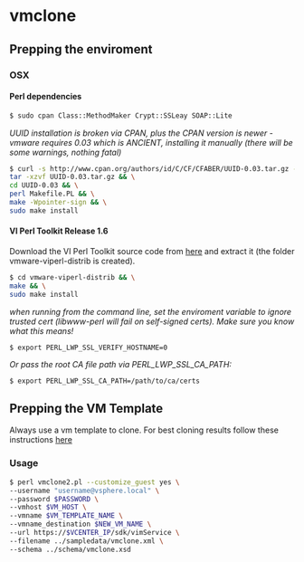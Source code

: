 # vmclone


## Prepping the enviroment

### OSX

#### Perl dependencies
```bash
$ sudo cpan Class::MethodMaker Crypt::SSLeay SOAP::Lite
```

_UUID installation is broken via CPAN, plus the CPAN version is newer - vmware requires 0.03 which is ANCIENT, installing it manually (there will be some warnings, nothing fatal)_

```bash
$ curl -s http://www.cpan.org/authors/id/C/CF/CFABER/UUID-0.03.tar.gz -o UUID-0.03.tar.gz && \
tar -xzvf UUID-0.03.tar.gz && \
cd UUID-0.03 && \
perl Makefile.PL && \
make -Wpointer-sign && \
sudo make install
```
#### VI Perl Toolkit Release 1.6
Download the VI Perl Toolkit source code from [here](https://my.vmware.com/group/vmware/details?productId=20&downloadGroup=VI-PERL-TK160-OS) and extract it (the folder vmware-viperl-distrib is created).

```bash
$ cd vmware-viperl-distrib && \
make && \
sudo make install
```

_when running from the command line, set the enviroment variable to ignore trusted cert (libwww-perl will fail on self-signed certs). Make sure you know what this means!_
```
$ export PERL_LWP_SSL_VERIFY_HOSTNAME=0
```
_Or pass the root CA file path via PERL_LWP_SSL_CA_PATH:_
```
$ export PERL_LWP_SSL_CA_PATH=/path/to/ca/certs
```

## Prepping the VM Template
Always use a vm template to clone. For best cloning results follow these instructions [here](http://kb.vmware.com/kb/2075048)

### Usage

```bash
$ perl vmclone2.pl --customize_guest yes \
--username "username@vsphere.local" \
--password $PASSWORD \
--vmhost $VM_HOST \
--vmname $VM_TEMPLATE_NAME \
--vmname_destination $NEW_VM_NAME \
--url https://$VCENTER_IP/sdk/vimService \
--filename ../sampledata/vmclone.xml \
--schema ../schema/vmclone.xsd
```
